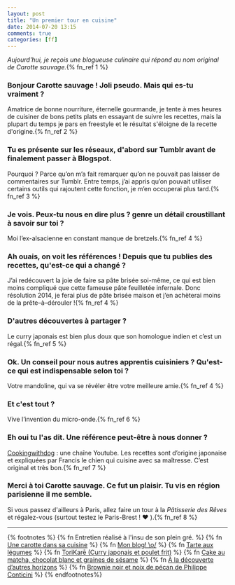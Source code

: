 ```yaml
---
layout: post
title: "Un premier tour en cuisine"
date: 2014-07-20 13:15
comments: true
categories: [ff]
---
```

_Aujourd'hui, je reçois une blogueuse culinaire qui répond au nom original de Carotte sauvage._{% fn_ref 1 %}
<!--more-->

### Bonjour Carotte sauvage&nbsp;! Joli pseudo. Mais qui es-tu vraiment&nbsp;?

Amatrice de bonne nourriture, éternelle gourmande, je tente à mes heures de cuisiner de bons petits plats en essayant de suivre les recettes, mais la plupart du temps je pars en freestyle et le résultat s'éloigne de la recette d'origine.{% fn_ref 2 %}

### Tu es présente sur les réseaux, d'abord sur Tumblr avant de finalement passer à Blogspot.

Pourquoi&nbsp;? Parce qu’on m’a fait remarquer qu’on ne pouvait pas laisser de commentaires sur Tumblr. Entre temps, j’ai appris qu’on pouvait utiliser certains outils qui rajoutent cette fonction, je m’en occuperai plus tard.{% fn_ref 3 %}

### Je vois. Peux-tu nous en dire plus&nbsp;? genre un détail croustillant à savoir sur toi&nbsp;?

Moi l’ex-alsacienne en constant manque de bretzels.{% fn_ref 4 %}

### Ah ouais, on voit les références&nbsp;! Depuis que tu publies des recettes, qu'est-ce qui a changé&nbsp;?

J’ai redécouvert la joie de faire sa pâte brisée soi-même, ce qui est bien moins compliqué que cette fameuse pâte feuilletée infernale. Donc résolution 2014, je ferai plus de pâte brisée maison et j’en achèterai moins  de la prête–à–dérouler&nbsp;!{% fn_ref 4 %}

### D'autres découvertes à partager&nbsp;?

Le curry japonais est bien plus doux que son homologue indien et c’est un régal.{% fn_ref 5 %}

### Ok. Un conseil pour nous autres apprentis cuisiniers&nbsp;? Qu'est-ce qui est indispensable selon toi&nbsp;?

Votre mandoline, qui va se révéler être votre meilleure amie.{% fn_ref 4 %}

### Et c'est tout&nbsp;?

Vive l’invention du micro-onde.{% fn_ref 6 %}

### Eh oui tu l'as dit. Une référence peut-être à nous donner&nbsp;?

[Cookingwithdog](https://www.youtube.com/user/cookingwithdog)&nbsp;: une chaîne Youtube. Les recettes sont d’origine japonaise et expliquées par Francis le chien qui cuisine avec sa maîtresse. C’est original et très bon.{% fn_ref 7 %}

### Merci à toi Carotte sauvage. Ce fut un plaisir. Tu vis en région parisienne il me semble.

Si vous passez d'ailleurs à Paris, allez faire un tour à la _Pâtisserie des Rêves_ et régalez-vous (surtout testez le Paris-Brest&nbsp;! ♥ ).{% fn_ref 8 %}

***

{% footnotes %}
  {% fn Entretien réalisé à l'insu de son plein gré. %}
  {% fn <a href="http://carottesauvagecuisine.blogspot.fr/">Une carotte dans sa cuisine</a> %}
  {% fn <a href="http://carottesauvage.tumblr.com/post/47100284445/mon-blog-o">Mon blog! \o/</a> %}
  {% fn <a href="http://carottesauvagecuisine.blogspot.fr/2014/01/tarte-aux-legumes.html">Tarte aux légumes</a> %}
  {% fn <a href="http://carottesauvagecuisine.blogspot.fr/2014/03/torikare-curry-japonais-et-poulet-frit.html">ToriKarē (Curry japonais et poulet frit)</a> %}
  {% fn <a href="http://carottesauvagecuisine.blogspot.fr/2013/04/cake-au-matcha-chocolat-blanc-et.html">Cake au matcha, chocolat blanc et graines de sésame</a> %}
  {% fn <a href="http://carottesauvage.tumblr.com/post/47017971416/a-la-decouverte-dautres-horizons">À la découverte d’autres horizons</a> %}
  {% fn <a href="http://carottesauvagecuisine.blogspot.fr/2014/01/brownie-noir-et-noix-de-pecan-de.html">Brownie noir et noix de pécan de Philippe Conticini</a> %}
{% endfootnotes%}